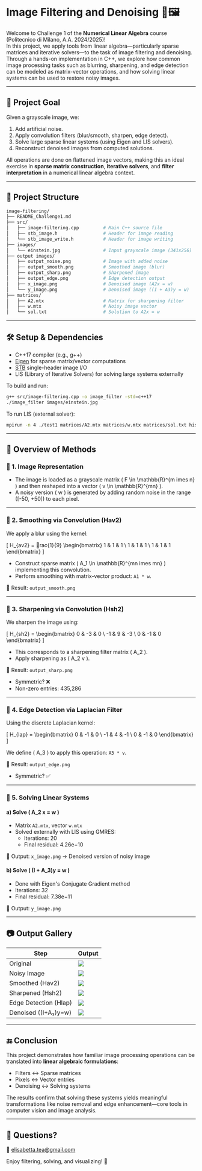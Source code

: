 
# Image Filtering and Denoising 🧠🖼️

Welcome to Challenge 1 of the **Numerical Linear Algebra** course (Politecnico di Milano, A.A. 2024/2025)!  
In this project, we apply tools from linear algebra—particularly sparse matrices and iterative solvers—to the task of image filtering and denoising.  
Through a hands-on implementation in C++, we explore how common image processing tasks such as blurring, sharpening, and edge detection can be modeled as matrix-vector operations, and how solving linear systems can be used to restore noisy images.

---

## 🧾 Project Goal

Given a grayscale image, we:

1. Add artificial noise.
2. Apply convolution filters (blur/smooth, sharpen, edge detect).
3. Solve large sparse linear systems (using Eigen and LIS solvers).
4. Reconstruct denoised images from computed solutions.

All operations are done on flattened image vectors, making this an ideal exercise in **sparse matrix construction**, **iterative solvers**, and **filter interpretation** in a numerical linear algebra context.

---

## 📁 Project Structure

```bash
image-filtering/
├── README_Challenge1.md
├── src/
│   ├── image-filtering.cpp         # Main C++ source file
│   ├── stb_image.h                 # Header for image reading
│   └── stb_image_write.h           # Header for image writing
├── images/
│   └── einstein.jpg                # Input grayscale image (341x256)
├── output images/
│   ├── output_noise.png            # Image with added noise
│   ├── output_smooth.png           # Smoothed image (blur)
│   ├── output_sharp.png            # Sharpened image
│   ├── output_edge.png             # Edge detection output
│   ├── x_image.png                 # Denoised image (A2x = w)
│   └── y_image.png                 # Denoised image ((I + A3)y = w)
├── matrices/
│   ├── A2.mtx                      # Matrix for sharpening filter
│   ├── w.mtx                       # Noisy image vector
│   └── sol.txt                     # Solution to A2x = w
```

---

## 🛠️ Setup & Dependencies

- C++17 compiler (e.g., g++)
- [Eigen](https://eigen.tuxfamily.org/) for sparse matrix/vector computations
- [STB](https://github.com/nothings/stb) single-header image I/O
- LIS (Library of Iterative Solvers) for solving large systems externally

To build and run:

```bash
g++ src/image-filtering.cpp -o image_filter -std=c++17
./image_filter images/einstein.jpg
```

To run LIS (external solver):

```bash
mpirun -n 4 ./test1 matrices/A2.mtx matrices/w.mtx matrices/sol.txt hist.txt -i gmres -p ssor -tol 1.0e-9
```

---

## 🔬 Overview of Methods

### 🔹 1. Image Representation

- The image is loaded as a grayscale matrix \( F \in \mathbb{R}^{m 	imes n} \) and then reshaped into a vector \( v \in \mathbb{R}^{mn} \).
- A noisy version \( w \) is generated by adding random noise in the range \([-50, +50]\) to each pixel.

---

### 🔹 2. Smoothing via Convolution (Hav2)

We apply a blur using the kernel:

\[
H_{av2} = rac{1}{9}
\begin{bmatrix}
1 & 1 & 1 \\
1 & 1 & 1 \\
1 & 1 & 1
\end{bmatrix}
\]

- Construct sparse matrix \( A_1 \in \mathbb{R}^{mn 	imes mn} \) implementing this convolution.
- Perform smoothing with matrix-vector product: `A1 * w`.

📄 Result: `output_smooth.png`

---

### 🔹 3. Sharpening via Convolution (Hsh2)

We sharpen the image using:

\[
H_{sh2} =
\begin{bmatrix}
0 & -3 & 0 \\
-1 & 9 & -3 \\
0 & -1 & 0
\end{bmatrix}
\]

- This corresponds to a sharpening filter matrix \( A_2 \).
- Apply sharpening as \( A_2 v \).

📄 Result: `output_sharp.png`

- Symmetric? ❌  
- Non-zero entries: 435,286

---

### 🔹 4. Edge Detection via Laplacian Filter

Using the discrete Laplacian kernel:

\[
H_{lap} =
\begin{bmatrix}
0 & -1 & 0 \\
-1 & 4 & -1 \\
0 & -1 & 0
\end{bmatrix}
\]

We define \( A_3 \) to apply this operation: `A3 * v`.

📄 Result: `output_edge.png`

- Symmetric? ✅

---

### 🔹 5. Solving Linear Systems

#### a) Solve \( A_2 x = w \)

- Matrix `A2.mtx`, vector `w.mtx`
- Solved externally with LIS using GMRES:
    - Iterations: 20
    - Final residual: 4.26e−10

📄 Output: `x_image.png` → Denoised version of noisy image

#### b) Solve \( (I + A_3)y = w \)

- Done with Eigen's Conjugate Gradient method
- Iterations: 32
- Final residual: 7.38e−11

📄 Output: `y_image.png`

---

## 📷 Output Gallery

<div align="center">

| Step                  | Output                               |
|-----------------------|--------------------------------------|
| Original              | ![](./images/einstein.jpg)           |
| Noisy Image           | ![](./output%20images/output_noise.png)|
| Smoothed (Hav2)       | ![](./output%20images/output_smooth.png)|
| Sharpened (Hsh2)      | ![](./output%20images/output_sharp.png)|
| Edge Detection (Hlap) | ![](./output%20images/output_edge.png) |
| Denoised ((I+A₃)y=w)  | ![](./output%20images/y_image.png)     |

</div>

---

## 🔚 Conclusion

This project demonstrates how familiar image processing operations can be translated into **linear algebraic formulations**:

- Filters ↔ Sparse matrices  
- Pixels ↔ Vector entries  
- Denoising ↔ Solving systems  

The results confirm that solving these systems yields meaningful transformations like noise removal and edge enhancement—core tools in computer vision and image analysis.

---

## 💬 Questions?

📧 elisabetta.tea@gmail.com

Enjoy filtering, solving, and visualizing! 🎨
